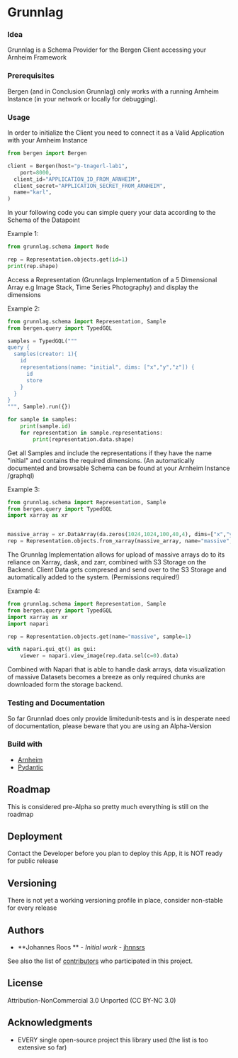 # Grunnlag

### Idea

Grunnlag is a Schema Provider for the Bergen Client accessing your Arnheim Framework
 
### Prerequisites

Bergen (and in Conclusion Grunnlag) only works with a running Arnheim Instance (in your network or locally for debugging).

### Usage

In order to initialize the Client you need to connect it as a Valid Application with your Arnheim Instance

```python
from bergen import Bergen

client = Bergen(host="p-tnagerl-lab1",
    port=8000,
  client_id="APPLICATION_ID_FROM_ARNHEIM", 
  client_secret="APPLICATION_SECRET_FROM_ARNHEIM",
  name="karl",
)
```

In your following code you can simple query your data according to the Schema of the Datapoint


Example 1:
```python
from grunnlag.schema import Node

rep = Representation.objects.get(id=1)
print(rep.shape)

```
Access a Representation (Grunnlags Implementation of a 5 Dimensional Array e.g Image Stack, Time Series Photography) and display the dimensions

Example 2:
```python
from grunnlag.schema import Representation, Sample
from bergen.query import TypedGQL

samples = TypedGQL("""
query {
  samples(creator: 1){
    id
    representations(name: "initial", dims: ["x","y","z"]) {
      id
      store
    }
  }
}
""", Sample).run({})

for sample in samples:
    print(sample.id)
    for representation in sample.representations:
        print(representation.data.shape)

```
Get all Samples and include the representations if they have the name "initial" and contains the required dimensions. (An automatically documented and browsable Schema can be found at your Arnheim Instance /graphql)


Example 3:
```python
from grunnlag.schema import Representation, Sample
from bergen.query import TypedGQL
import xarray as xr


massive_array = xr.DataArray(da.zeros(1024,1024,100,40,4), dims=["x","y","z","t","c"])
rep = Representation.objects.from_xarray(massive_array, name="massive", sample=1)


```
The Grunnlag Implementation allows for upload of massive arrays do to its reliance on Xarray, dask, and zarr, combined with
S3 Storage on the Backend. Client Data gets compresed and send over to the S3 Storage and automatically added to the system.
(Permissions required!)

Example 4:
```python
from grunnlag.schema import Representation, Sample
from bergen.query import TypedGQL
import xarray as xr
import napari

rep = Representation.objects.get(name="massive", sample=1)

with napari.gui_qt() as gui:
    viewer = napari.view_image(rep.data.sel(c=0).data)

```
Combined with Napari that is able to handle dask arrays, data visualization of massive Datasets becomes a breeze as only required chunks are downloaded form the storage backend.

### Testing and Documentation

So far Grunnlad does only provide limitedunit-tests and is in desperate need of documentation,
please beware that you are using an Alpha-Version


### Build with

- [Arnheim](https://github.com/jhnnsrs/arnheim)
- [Pydantic](https://github.com/jhnnsrs/arnheim)


## Roadmap

This is considered pre-Alpha so pretty much everything is still on the roadmap


## Deployment

Contact the Developer before you plan to deploy this App, it is NOT ready for public release

## Versioning

There is not yet a working versioning profile in place, consider non-stable for every release 

## Authors

* **Johannes Roos ** - *Initial work* - [jhnnsrs](https://github.com/jhnnsrs)

See also the list of [contributors](https://github.com/your/project/contributors) who participated in this project.

## License

Attribution-NonCommercial 3.0 Unported (CC BY-NC 3.0) 

## Acknowledgments

* EVERY single open-source project this library used (the list is too extensive so far)